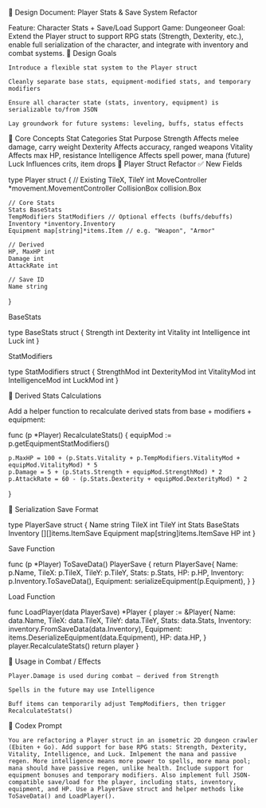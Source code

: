 📄 Design Document: Player Stats & Save System Refactor

Feature: Character Stats + Save/Load Support
Game: Dungeoneer
Goal: Extend the Player struct to support RPG stats (Strength, Dexterity, etc.), enable full serialization of the character, and integrate with inventory and combat systems.
🎯 Design Goals

    Introduce a flexible stat system to the Player struct

    Cleanly separate base stats, equipment-modified stats, and temporary modifiers

    Ensure all character state (stats, inventory, equipment) is serializable to/from JSON

    Lay groundwork for future systems: leveling, buffs, status effects

🧠 Core Concepts
Stat Categories
Stat	Purpose
Strength	Affects melee damage, carry weight
Dexterity	Affects accuracy, ranged weapons
Vitality	Affects max HP, resistance
Intelligence	Affects spell power, mana (future)
Luck	Influences crits, item drops
🧱 Player Struct Refactor
✅ New Fields

type Player struct {
	// Existing
	TileX, TileY int
	MoveController *movement.MovementController
	CollisionBox collision.Box

	// Core Stats
	Stats BaseStats
	TempModifiers StatModifiers // Optional effects (buffs/debuffs)
	Inventory *inventory.Inventory
	Equipment map[string]*items.Item // e.g. "Weapon", "Armor"

	// Derived
	HP, MaxHP int
	Damage int
	AttackRate int

	// Save ID
	Name string
}

BaseStats

type BaseStats struct {
	Strength     int
	Dexterity    int
	Vitality     int
	Intelligence int
	Luck         int
}

StatModifiers

type StatModifiers struct {
	StrengthMod     int
	DexterityMod    int
	VitalityMod     int
	IntelligenceMod int
	LuckMod         int
}

🧮 Derived Stats Calculations

Add a helper function to recalculate derived stats from base + modifiers + equipment:

func (p *Player) RecalculateStats() {
	equipMod := p.getEquipmentStatModifiers()

	p.MaxHP = 100 + (p.Stats.Vitality + p.TempModifiers.VitalityMod + equipMod.VitalityMod) * 5
	p.Damage = 5 + (p.Stats.Strength + equipMod.StrengthMod) * 2
	p.AttackRate = 60 - (p.Stats.Dexterity + equipMod.DexterityMod) * 2
}

💾 Serialization
Save Format

type PlayerSave struct {
	Name       string
	TileX      int
	TileY      int
	Stats      BaseStats
	Inventory  [][]items.ItemSave
	Equipment  map[string]items.ItemSave
	HP         int
}

Save Function

func (p *Player) ToSaveData() PlayerSave {
	return PlayerSave{
		Name:      p.Name,
		TileX:     p.TileX,
		TileY:     p.TileY,
		Stats:     p.Stats,
		HP:        p.HP,
		Inventory: p.Inventory.ToSaveData(),
		Equipment: serializeEquipment(p.Equipment),
	}
}

Load Function

func LoadPlayer(data PlayerSave) *Player {
	player := &Player{
		Name:      data.Name,
		TileX:     data.TileX,
		TileY:     data.TileY,
		Stats:     data.Stats,
		Inventory: inventory.FromSaveData(data.Inventory),
		Equipment: items.DeserializeEquipment(data.Equipment),
		HP:        data.HP,
	}
	player.RecalculateStats()
	return player
}

🧰 Usage in Combat / Effects

    Player.Damage is used during combat — derived from Strength

    Spells in the future may use Intelligence

    Buff items can temporarily adjust TempModifiers, then trigger RecalculateStats()

🧠 Codex Prompt

    You are refactoring a Player struct in an isometric 2D dungeon crawler (Ebiten + Go). Add support for base RPG stats: Strength, Dexterity, Vitality, Intelligence, and Luck. Imlpement the mana and passive regen. More intelligence means more power to spells, more mana pool; mana should have passive regen, unlike health. Include support for equipment bonuses and temporary modifiers. Also implement full JSON-compatible save/load for the player, including stats, inventory, equipment, and HP. Use a PlayerSave struct and helper methods like ToSaveData() and LoadPlayer().